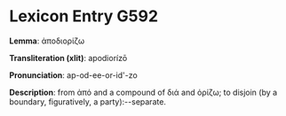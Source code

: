 # Lexicon Entry G592

**Lemma**: ἀποδιορίζω

**Transliteration (xlit)**: apodiorízō

**Pronunciation**: ap-od-ee-or-id'-zo

**Description**:
from ἀπό and a compound of διά and ὁρίζω; to disjoin (by a boundary, figuratively, a party):--separate.
